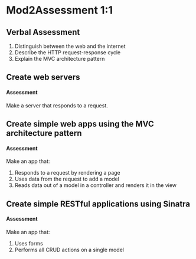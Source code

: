 # Mod2Assessment 1:1 

## Verbal Assessment
1. Distinguish between the web and the internet
2. Describe the HTTP request-response cycle
3. Explain the MVC architecture pattern
 

## Create web servers
#### Assessment
  Make a server that responds to a request. 
  
## Create simple web apps using the MVC architecture pattern
#### Assessment
  Make an app that:

  1. Responds to a request by rendering a page
  2. Uses data from the request to add a model
  3. Reads data out of a model in a controller and renders it in the view
 
## Create simple RESTful applications using Sinatra
#### Assessment
  Make an app that:

  1. Uses forms
  2. Performs all CRUD actions on a single model
